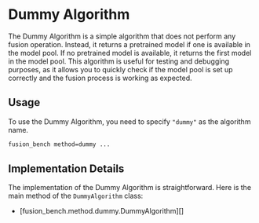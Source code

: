 # Dummy Algorithm

The Dummy Algorithm is a simple algorithm that does not perform any fusion operation. Instead, it returns a pretrained model if one is available in the model pool. If no pretrained model is available, it returns the first model in the model pool.
This algorithm is useful for testing and debugging purposes, as it allows you to quickly check if the model pool is set up correctly and the fusion process is working as expected.

## Usage

To use the Dummy Algorithm, you need to specify `"dummy"` as the algorithm name.

```bash
fusion_bench method=dummy ...
```

## Implementation Details

The implementation of the Dummy Algorithm is straightforward. Here is the main method of the `DummyAlgorithm` class:

- [fusion_bench.method.dummy.DummyAlgorithm][]
